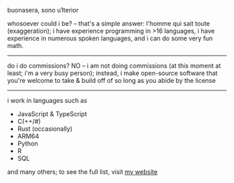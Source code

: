 buonasera, sono u1terior

whosoever could i be? – that's a simple answer: l'homme qui sait toute (exaggeration); i have experience programming in >16 languages, i have experience in numerous spoken languages, and i can do some very fun math.

---

do i do commissions? NO – i am not doing commissions (at this moment at least; i'm a very busy person); instead, i make open-source software that you're welcome to take & build off of so long as you abide by the license

---

i work in languages such as
- JavaScript & TypeScript
- C(++/#)
- Rust (occasionally)
- ARM64
- Python
- R
- SQL

and many others; to see the full list, visit [my website](https://u1t.dev)

